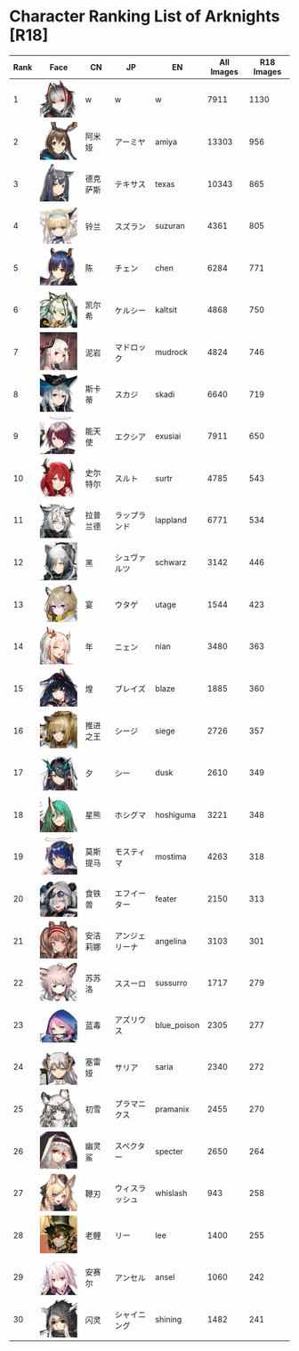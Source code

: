 # Character Ranking List of Arknights [R18]

|   Rank | Face                                          | CN   | JP      | EN          |   All Images |   R18 Images |
|--------|-----------------------------------------------|------|---------|-------------|--------------|--------------|
|      1 | ![w](./images/logo_w.png)                     | w    | w       | w           |         7911 |         1130 |
|      2 | ![amiya](./images/logo_amiya.png)             | 阿米娅  | アーミヤ    | amiya       |        13303 |          956 |
|      3 | ![texas](./images/logo_texas.png)             | 德克萨斯 | テキサス    | texas       |        10343 |          865 |
|      4 | ![suzuran](./images/logo_suzuran.png)         | 铃兰   | スズラン    | suzuran     |         4361 |          805 |
|      5 | ![chen](./images/logo_chen.png)               | 陈    | チェン     | chen        |         6284 |          771 |
|      6 | ![kaltsit](./images/logo_kaltsit.png)         | 凯尔希  | ケルシー    | kaltsit     |         4868 |          750 |
|      7 | ![mudrock](./images/logo_mudrock.png)         | 泥岩   | マドロック   | mudrock     |         4824 |          746 |
|      8 | ![skadi](./images/logo_skadi.png)             | 斯卡蒂  | スカジ     | skadi       |         6640 |          719 |
|      9 | ![exusiai](./images/logo_exusiai.png)         | 能天使  | エクシア    | exusiai     |         7911 |          650 |
|     10 | ![surtr](./images/logo_surtr.png)             | 史尔特尔 | スルト     | surtr       |         4785 |          543 |
|     11 | ![lappland](./images/logo_lappland.png)       | 拉普兰德 | ラップランド  | lappland    |         6771 |          534 |
|     12 | ![schwarz](./images/logo_schwarz.png)         | 黑    | シュヴァルツ  | schwarz     |         3142 |          446 |
|     13 | ![utage](./images/logo_utage.png)             | 宴    | ウタゲ     | utage       |         1544 |          423 |
|     14 | ![nian](./images/logo_nian.png)               | 年    | ニェン     | nian        |         3480 |          363 |
|     15 | ![blaze](./images/logo_blaze.png)             | 煌    | ブレイズ    | blaze       |         1885 |          360 |
|     16 | ![siege](./images/logo_siege.png)             | 推进之王 | シージ     | siege       |         2726 |          357 |
|     17 | ![dusk](./images/logo_dusk.png)               | 夕    | シー      | dusk        |         2610 |          349 |
|     18 | ![hoshiguma](./images/logo_hoshiguma.png)     | 星熊   | ホシグマ    | hoshiguma   |         3221 |          348 |
|     19 | ![mostima](./images/logo_mostima.png)         | 莫斯提马 | モスティマ   | mostima     |         4263 |          318 |
|     20 | ![feater](./images/logo_feater.png)           | 食铁兽  | エフイーター  | feater      |         2150 |          313 |
|     21 | ![angelina](./images/logo_angelina.png)       | 安洁莉娜 | アンジェリーナ | angelina    |         3103 |          301 |
|     22 | ![sussurro](./images/logo_sussurro.png)       | 苏苏洛  | ススーロ    | sussurro    |         1717 |          279 |
|     23 | ![blue_poison](./images/logo_blue_poison.png) | 蓝毒   | アズリウス   | blue_poison |         2305 |          277 |
|     24 | ![saria](./images/logo_saria.png)             | 塞雷娅  | サリア     | saria       |         2340 |          272 |
|     25 | ![pramanix](./images/logo_pramanix.png)       | 初雪   | プラマニクス  | pramanix    |         2455 |          270 |
|     26 | ![specter](./images/logo_specter.png)         | 幽灵鲨  | スペクター   | specter     |         2650 |          264 |
|     27 | ![whislash](./images/logo_whislash.png)       | 鞭刃   | ウィスラッシュ | whislash    |          943 |          258 |
|     28 | ![lee](./images/logo_lee.png)                 | 老鲤   | リー      | lee         |         1400 |          255 |
|     29 | ![ansel](./images/logo_ansel.png)             | 安赛尔  | アンセル    | ansel       |         1060 |          242 |
|     30 | ![shining](./images/logo_shining.png)         | 闪灵   | シャイニング  | shining     |         1482 |          241 |
